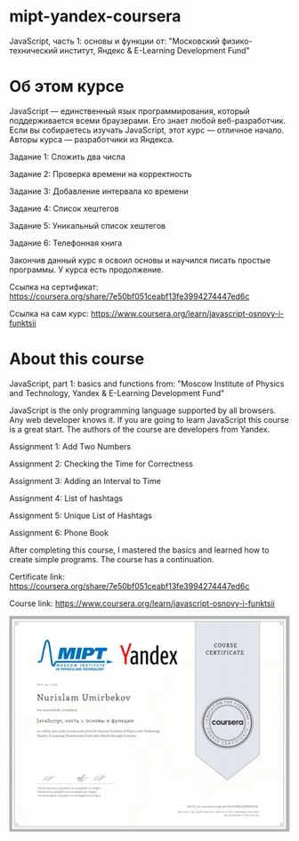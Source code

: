 # mipt-yandex-coursera
JavaScript, часть 1: основы и функции
от: "Московский физико-технический институт, Яндекс & E-Learning Development Fund"

# Об этом курсе
JavaScript — единственный язык программирования, который поддерживается всеми браузерами. Его знает любой веб-разработчик. Если вы собираетесь изучать JavaScript, этот курс — отличное начало. Авторы курса — разработчики из Яндекса.

Задание 1: Сложить два числа

Задание 2: Проверка времени на корректность

Задание 3: Добавление интервала ко времени

Задание 4: Список хештегов

Задание 5: Уникальный список хештегов

Задание 6: Телефонная книга


Закончив данный курс я освоил основы и научился писать простые программы.
У курса есть продолжение.

Ссылка на сертификат: https://coursera.org/share/7e50bf051ceabf13fe3994274447ed6c

Ссылка на сам курс: https://www.coursera.org/learn/javascript-osnovy-i-funktsii

# About this course
JavaScript, part 1: basics and functions
from: "Moscow Institute of Physics and Technology, Yandex & E-Learning Development Fund"

JavaScript is the only programming language supported by all browsers. Any web developer knows it. If you are going to learn JavaScript this course is a great start. The authors of the course are developers from Yandex.

Assignment 1: Add Two Numbers

Assignment 2: Checking the Time for Correctness

Assignment 3: Adding an Interval to Time

Assignment 4: List of hashtags

Assignment 5: Unique List of Hashtags

Assignment 6: Phone Book


After completing this course, I mastered the basics and learned how to create simple programs.
The course has a continuation.

Certificate link: https://coursera.org/share/7e50bf051ceabf13fe3994274447ed6c

Course link: https://www.coursera.org/learn/javascript-osnovy-i-funktsii

![Certificate](https://github.com/SheriNurislam/mipt-yandex-coursera/blob/main/javascript1-basics%20and%20functions/certificate.jpg)
